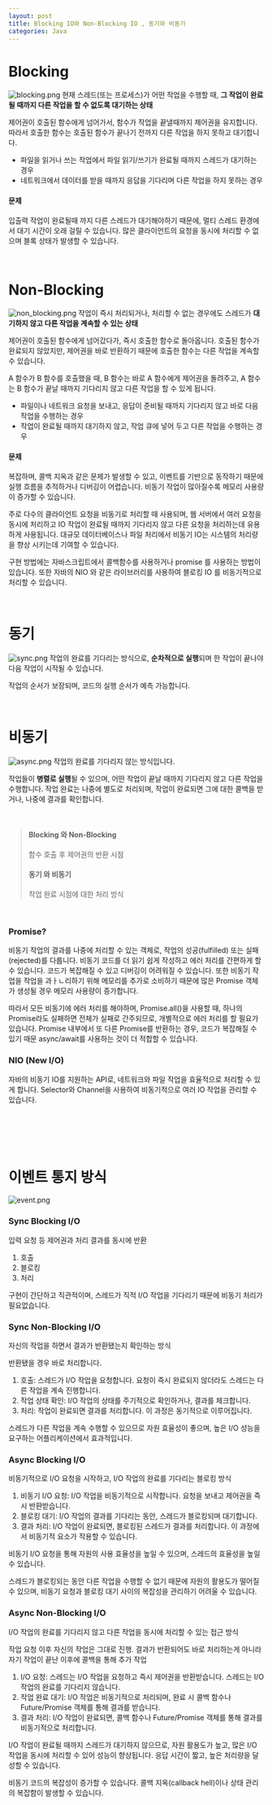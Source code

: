 ```yaml
---
layout: post
title: Blocking IO와 Non-Blocking IO , 동기와 비동기 
categories: Java
---
```


# Blocking
![blocking.png](https://github.com/user-attachments/assets/1864c95d-e345-43ed-8604-100e30379bfe)
현재 스레드(또는 프로세스)가 어떤 작업을 수행할 때, **그 작업이 완료될 때까지 다른 작업을 할 수 없도록 대기하는 상태**
  
제어권이 호출된 함수에게 넘어가서, 함수가 작업을 끝낼때까지 제어권을 유지합니다.  
따라서 호출한 함수는 호출된 함수가 끝나기 전까지 다른 작업을 하지 못하고 대기합니다.
  
- 파일을 읽거나 쓰는 작업에서 파일 읽기/쓰기가 완료될 때까지 스레드가 대기하는 경우
- 네트워크에서 데이터를 받을 때까지 응답을 기다리며 다른 작업을 하지 못하는 경우
  

#### 문제
입출력 작업이 완료될때 까지 다른 스레드가 대기해야하기 때문에, 멀티 스레드 환경에서 대기 시간이 오래 걸릴 수 있습니다. 
많은 클라이언트의 요청을 동시에 처리할 수 없으며 블록 상태가 발생할 수 있습니다.

<br>


# Non-Blocking
![non_blocking.png](https://github.com/user-attachments/assets/4fa1e260-068b-4e24-9c73-cd6c4c14baff)
작업이 즉시 처리되거나, 처리할 수 없는 경우에도 스레드가 **대기하지 않고 다른 작업을 계속할 수 있는 상태**

제어권이 호출된 함수에게 넘어갔다가, 즉시 호출한 함수로 돌아옵니다.
호출된 함수가 완료되지 않았지만, 제어권을 바로 반환하기 때문에 호출한 함수는 다른 작업을 계속할 수 있습니다.
  
A 함수가 B 함수를 호출했을 때, B 함수는 바로 A 함수에게 제어권을 돌려주고, A 함수는 B 함수가 끝날 때까지 기다리지 않고 다른 작업을 할 수 있게 됩니다.

- 파일이나 네트워크 요청을 보내고, 응답이 준비될 때까지 기다리지 않고 바로 다음 작업을 수행하는 경우
- 작업이 완료될 때까지 대기하지 않고, 작업 큐에 넣어 두고 다른 작업을 수행하는 경우


#### 문제
복잡하며, 콜백 지옥과 같은 문제가 발생할 수 있고, 이벤트를 기반으로 동작하기 때문에 실행 흐름을 추적하거나 디버깅이 어렵습니다.
비동기 작업이 많아질수록 메모리 사용량이 증가할 수 있습니다.

주로 다수의 클라이언트 요청을 비동기로 처리할 때 사용되며, 웹 서버에서 여러 요청을 동시에 처리하고
IO 작업이 완료될 때까지 기다리지 않고 다른 요청을 처리하는데 유용하게 사용됩니다.
대규모 데이터베이스나 파일 처리에서 비동기 IO는 시스템의 처리량을 향상 시키는데 기여할 수 있습니다.

구현 방법에는 자바스크립트에서 콜백함수를 사용하거나 promise 를 사용하는 방법이 있습니다.
또한 자바의 NIO 와 같은 라이브러리를 사용하여 블로킹 IO 를 비동기적으로 처리할 수 있습니다.


<br>


# 동기

![sync.png](https://github.com/user-attachments/assets/f8be4407-6199-400c-8a7c-8ca2415beb8a)
작업의 완료를 기다리는 방식으로, **순차적으로 실행**되며 한 작업이 끝나야 다음 작업이 시작될 수 있습니다.
  
작업의 순서가 보장되며, 코드의 실행 순서가 예측 가능합니다.



<br>




# 비동기
![async.png](https://github.com/user-attachments/assets/4e618758-a40c-4aef-87f6-f71af4d6f1d2)
작업의 완료를 기다리지 않는 방식입니다.  

작업들이 **병렬로 실행**될 수 있으며, 어떤 작업이 끝날 때까지 기다리지 않고 다른 작업을 수행합니다.
작업 완료는 나중에 별도로 처리되며, 작업이 완료되면 그에 대한 콜백을 받거나, 나중에 결과를 확인합니다.



<br>



> #### Blocking 와 Non-Blocking
> 함수 호출 후 제어권의 반환 시점  
> 
> #### 동기 와 비동기
> 작업 완료 시점에 대한 처리 방식



<br>



### Promise?
비동기 작업의 결과를 나중에 처리할 수 있는 객체로, 작업의 성공(fulfilled) 또는 실패(rejected)를 다룹니다.
비동기 코드를 더 읽기 쉽게 작성하고 에러 처리를 간편하게 할 수 있습니다.
코드가 복잡해질 수 있고 디버깅이 어려워질 수 있습니다. 또한 비동기 작업을 작업을 과ㅏㄴ리하기 위해 메모리를 추가로 소비하기 때문에 많은 
Promise 객체가 생성될 경우 메모리 사용량이 증가합니다.

따라서 모든 비동기에 에러 처리를 해야하며, Promise.all()을 사용할 때, 하나의 Promise라도 실패하면 전체가 실패로 간주되므로, 개별적으로 에러 처리를 할 필요가 있습니다.
Promise 내부에서 또 다른 Promise를 반환하는 경우, 코드가 복잡해질 수 있기 때문 async/await를 사용하는 것이 더 적합할 수 있습니다.



### NIO (New I/O)
자바의 비동기 IO를 지원하는 API로, 네트워크와 파일 작업을 효율적으로 처리할 수 있게 합니다.
Selector와 Channel을 사용하여 비동기적으로 여러 IO 작업을 관리할 수 있습니다.




<br>
<br>

<br>
<br>

# 이벤트 통지 방식
![event.png](https://github.com/user-attachments/assets/c97d033c-e0dc-4825-8e1c-7e5df74b594e)

### Sync Blocking I/O
입력 요청 등 제어권과 처리 결과를 동시에 반환

1. 호출
2. 블로킹
3. 처리

구현이 간단하고 직관적이며, 스레드가 직적 I/O 작업을 기다리기 때문에 비동기 처리가 필요없습니다.


### Sync Non-Blocking I/O
자신의 작업을 하면서 결과가 반환됐는지 확인하는 방식  

반환됐을 경우 바로 처리합니다.

1. 호출: 스레드가 I/O 작업을 요청합니다. 요청이 즉시 완료되지 않더라도 스레드는 다른 작업을 계속 진행합니다.
2. 작업 상태 확인: I/O 작업의 상태를 주기적으로 확인하거나, 결과를 체크합니다.
3. 처리: 작업이 완료되면 결과를 처리합니다. 이 과정은 동기적으로 이루어집니다.

스레드가 다른 작업을 계속 수행할 수 있으므로 자원 효율성이 좋으며, 높은 I/O 성능을 요구하는 어플리케이션에서 효과적입니다.  


### Async Blocking I/O
비동기적으로 I/O 요청을 시작하고, I/O 작업의 완료를 기다리는 블로킹 방식

1. 비동기 I/O 요청: I/O 작업을 비동기적으로 시작합니다. 요청을 보내고 제어권을 즉시 반환받습니다.
2. 블로킹 대기: I/O 작업의 결과를 기다리는 동안, 스레드가 블로킹되며 대기합니다.
3. 결과 처리: I/O 작업이 완료되면, 블로킹된 스레드가 결과를 처리합니다. 이 과정에서 비동기적 요소가 작용할 수 있습니다.

비동기 I/O 요청을 통해 자원의 사용 효율성을 높일 수 있으며, 스레드의 효율성을 높일 수 있습니다.

스레드가 블로킹되는 동안 다른 작업을 수행할 수 없기 때문에 자원의 활용도가 떨어질 수 있으며,
비동기 요청과 블로킹 대기 사이의 복잡성을 관리하기 어려울 수 있습니다.


### Async Non-Blocking I/O
I/O 작업의 완료를 기다리지 않고 다른 작업을 동시에 처리할 수 있는 접근 방식  

작업 요청 이후 자신의 작업은 그대로 진행. 결과가 반환되어도 바로 처리하는게 아니라 자기 작업이 끝난 이후에 콜백을 통해 추가 작업

1. I/O 요청: 스레드는 I/O 작업을 요청하고 즉시 제어권을 반환받습니다. 스레드는 I/O 작업의 완료를 기다리지 않습니다.
2. 작업 완료 대기: I/O 작업은 비동기적으로 처리되며, 완료 시 콜백 함수나 Future/Promise 객체를 통해 결과를 받습니다.
3. 결과 처리: I/O 작업이 완료되면, 콜백 함수나 Future/Promise 객체를 통해 결과를 비동기적으로 처리합니다.

I/O 작업이 완료될 때까지 스레드가 대기하지 않으므로, 자원 활용도가 높고, 많은 I/O 작업을 동시에 처리할 수 있어 성능이 향상됩니다.
응답 시간이 짧고, 높은 처리량을 달성할 수 있습니다.   
  
비동기 코드의 복잡성이 증가할 수 있습니다.
콜백 지옥(callback hell)이나 상태 관리의 복잡함이 발생할 수 있습니다.

